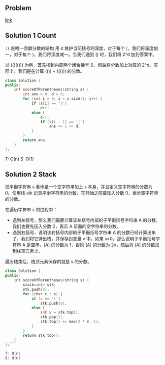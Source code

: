 ## Problem
[link](https://leetcode.cn/problems/score-of-parentheses/)

## Solution 1 Count
`()` 是唯一贡献分数的结构
用 d 维护当前括号的深度，对于每个 (，我们将深度加一，对于每个 )，我们将深度减一。当我们遇到 () 时，我们将 2^d 加到答案中。

以 (()(())) 为例，首先找到内部两个闭合括号 ()，然后将分数加上对应的 2^d。实际上，我们是在计算 (()) + ((())) 的分数。

```c++
class Solution {
public:
    int scoreOfParentheses(string s) {
        int ans = 0, d = 0;
        for (int i = 0; i < s.size(); i++) {
            if (s[i] == '(')
                d++;
            else {
                d--;
                if (s[i - 1] == '(')
                    ans += 1 << d;
            }
        }
        return ans;
    }
};
```

T: O(n)
S: O(1)

## Solution 2 Stack

把平衡字符串 s 看作是一个空字符串加上 s 本身，并且定义空字符串的分数为 0。使用栈 stk 记录平衡字符串的分数，在开始之前要压入分数 0，表示空字符串的分数。

在遍历字符串 s 的过程中：
- 遇到左括号，那么我们需要计算该左括号内部的子平衡括号字符串 A 的分数，我们也要先压入分数 0，表示 A 前面的空字符串的分数。
- 遇到右括号，说明该右括号内部的子平衡括号字符串 A 的分数已经计算出来了，我们将它弹出栈，并保存到变量 v 中。如果 v=0，那么说明子平衡括号字符串 A 是空串，(A) 的分数为 1，否则 (A) 的分数为 2v，然后将 (A) 的分数加到栈顶元素上。

遍历结束后，栈顶元素保存的就是 s 的分数。


```c++
class Solution {
public:
    int scoreOfParentheses(string s) {
        stack<int> stk;
        stk.push(0);
        for (char c : s) {
            if (c == '(')
                stk.push(0);
            else {
                int v = stk.top();
                stk.pop();
                stk.top() += max(2 * v, 1);
            }
        }
        return stk.top();
    }
};```

T: O(n)
S: O(n)